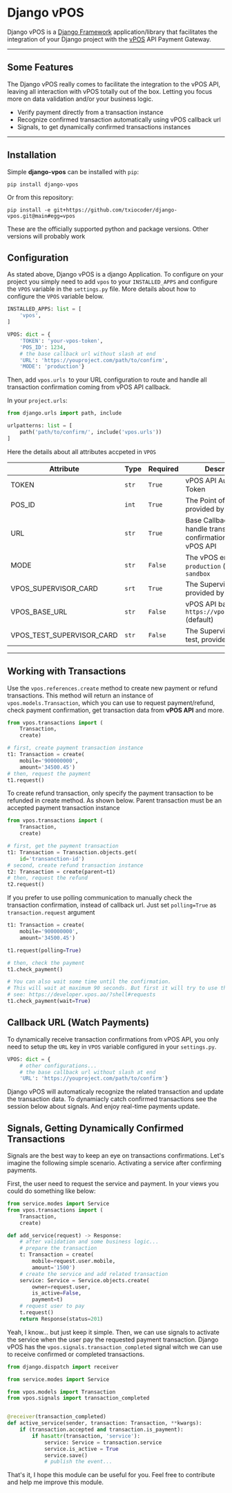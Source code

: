 # Django vPOS

Django vPOS is a [Django Framework](https://www.djangoproject.com/) application/library that facilitates the integration of your Django project with the [vPOS](https://vpos.ao) API Payment Gateway.

----------------------------------------------------------------------------------

## Some Features

The Django vPOS really comes to facilitate the integration to the vPOS API, leaving all interaction with vPOS totally out of the box. Letting you focus more on data validation and/or your business logic.

* Verify payment directly from a transaction instance
* Recognize confirmed transaction automatically using vPOS callback url
* Signals, to get dynamically confirmed transactions instances

----------------------------------------------------------------------------------

## Installation

Simple **django-vpos** can be installed with ``pip``:

    pip install django-vpos

Or from this repository:

    pip install -e git+https://github.com/txiocoder/django-vpos.git@main#egg=vpos

These are the officially supported python and package versions. Other versions will probably work

## Configuration

As stated above, Django vPOS is a django Application. To configure on your project you simply need to add ``vpos`` to your ``INSTALLED_APPS`` and configure the ``VPOS`` variable in the ``settings.py`` file. More details about how to configure the ``VPOS`` variable below.

```python
INSTALLED_APPS: list = [
    'vpos',
]

VPOS: dict = {
    'TOKEN': 'your-vpos-token',
    'POS_ID': 1234,
    # the base callback url without slash at end
    'URL': 'https://youproject.com/path/to/confirm',
    'MODE': 'production'}
```

Then, add ``vpos.urls ``to your URL configuration to route and handle all transaction confirmation coming from vPOS API callback.

In your ``project.urls``:

```python
from django.urls import path, include

urlpatterns: list = [
    path('path/to/confirm/', include('vpos.urls'))
]
```

Here the details about all attributes accpeted in ``VPOS``

| Attribute                 | Type    | Required  | Description                                                        |
|---------------------------|---------|-----------|--------------------------------------------------------------------|
| TOKEN                     | ``str`` | ``True``  | vPOS API Authorization Token                                       |
| POS_ID                    | ``int`` | ``True``  | The Point of Sale ID provided by EMIS                              |
| URL                       | ``str`` | ``True``  | Base Callback URL to handle transaction confirmation from vPOS API |
| MODE                      | ``str`` | ``False`` | The vPOS environment: ``production`` (default) or ``sandbox``      |
| VPOS_SUPERVISOR_CARD      | ``srt`` | ``True``  | The Supervisor card ID provided by EMIS                            |
| VPOS_BASE_URL             | ``str`` | ``False`` | vPOS API base URL. ``https://vpos.ao/api/v1`` (default)            |
| VPOS_TEST_SUPERVISOR_CARD | ``str`` | ``False`` | The Supervisor card for test, provided by vPOS                     |

----------------------------------------------------------------------------------

## Working with Transactions

Use the  ``vpos.references.create`` method to create new payment or refund transactions. This method will return an instance of ``vpos.models.Transaction``, which you can use to request payment/refund, check payment confirmation, get transaction data from **vPOS API** and more.

```python
from vpos.transactions import (
    Transaction,
    create)

# first, create payment transaction instance
t1: Transaction = create(
    mobile='900000000',
    amount='34500.45')
# then, request the payment
t1.request()
```

To create refund transaction, only specify the payment transaction to be refunded in create method. As shown below. Parent transaction must be an accepted payment transaction instance

```python
from vpos.transactions import (
    Transaction,
    create)

# first, get the payment transaction
t1: Transaction = Transaction.objects.get(
    id='transanction-id')
# second, create refund transaction instance
t2: Transaction = create(parent=t1)
# then, request the refund
t2.request()
```

If you prefer to use polling communication to manually check the transaction confirmation, instead of callback url. Just set ``polling=True`` as ``transaction.request`` argument

```python
t1: Transaction = create(
    mobile='900000000',
    amount='34500.45')

t1.request(polling=True)

# then, check the payment
t1.check_payment()

# You can also wait some time until the confirmation.
# This will wait at maximum 90 seconds. But first it will try to use the estimate time provided by vpos ETA.
# see: https://developer.vpos.ao/?shell#requests
t1.check_payment(wait=True)  
```

## Callback URL (Watch Payments)


To dynamically receive transaction confirmations from vPOS API, you only need to setup the ``URL`` key in ``VPOS`` variable configured in your ``settings.py``.

```python
VPOS: dict = {
    # other configurations...
    # the base callback url without slash at end
    'URL': 'https://youproject.com/path/to/confirm'}
```

Django vPOS will automaticaly recognize the related transaction and update the transaction data. To dynamiacly catch confirmed transactions see the session below about signals. And enjoy real-time payments update. 

## Signals, Getting Dynamically Confirmed Transactions

Signals are the best way to keep an eye on transactions confirmations. Let's imagine the following simple scenario. Activating a service after confirming payments.

First, the user need to request the service and payment. In your views you could do something like below:

```python
from service.modes import Service
from vpos.transactions import (
    Transaction,
    create)

def add_service(request) -> Response:
    # after validation and some business logic...
    # prepare the transaction
    t: Transaction = create(
        mobile=request.user.mobile,
        amount='1500')
    # create the service and add related transaction
    service: Service = Service.objects.create(
        owner=request.user,
        is_active=False,
        payment=t)
    # request user to pay
    t.request()
    return Response(status=201)
```

Yeah, I know... but just keep it simple. Then, we can use signals to activate the service when the user pay the requested payment transaction. Django vPOS has the ``vpos.signals.transaction_completed`` signal witch we can use to receive confirmed or completed transactions.

```python
from django.dispatch import receiver

from service.modes import Service

from vpos.models import Transaction
from vpos.signals import transaction_completed


@receiver(transaction_completed)
def active_service(sender, transaction: Transaction, **kwargs):
    if (transaction.accepted and transaction.is_payment):
        if hasattr(transaction, 'service'):
            service: Service = transaction.service
            service.is_active = True
            service.save()
            # publish the event...
```

That's it, I hope this module can be useful for you. Feel free to contribute and help me improve this module.